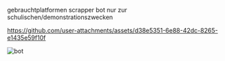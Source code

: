 gebrauchtplatformen scrapper bot
nur zur schulischen/demonstrationszwecken 




https://github.com/user-attachments/assets/d38e5351-6e88-42dc-8265-e1435e59f10f

![bot](https://github.com/user-attachments/assets/f09cbc31-fa05-4807-9aee-6e2163a3608f)
